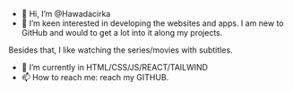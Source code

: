 - 👋 Hi, I’m @Hawadacirka
- 👀 I’m keen interested in developing the websites and apps. I am new to GitHub and would to get a lot into it along my projects.

Besides that, I like watching the series/movies with subtitles. 
- 🌱 I’m currently in HTML/CSS/JS/REACT/TAILWIND
- 📫 How to reach me: reach my GITHUB.

<!---
Hawadacirka/Hawadacirka is a ✨ special ✨ repository because its `README.md` (this file) appears on your GitHub profile.
You can click the Preview link to take a look at your changes.
--->
